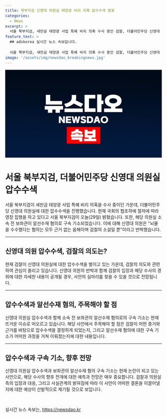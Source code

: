 ```yaml
---
title: 북부지검 신영대 의원실 태양광 비리 의혹 압수수색 발표
categories:
  - News
excerpt: >
  서울 북부지검, 새만금 태양광 사업 특혜 비리 의혹 수사 중인 검찰, 더불어민주당 신영대 의원실 압수수색. 검찰 국회 협조 절차에 따라 영장 집행 중. 신영대 의원실 소속 전 보좌관 알선수재 혐의로 구속 기소. 신영대 의원 뇌물 수수 혐의 모두 근거 없는 음해, 검찰의 소설 반박.
feature_text: >
  ## adskorea 실시간 뉴스 속보입니다.

  서울 북부지검, 새만금 태양광 사업 특혜 비리 의혹 수사 중인 검찰, 더불어민주당 신영대 의원실 압수수색. 검찰 국회 협조 절차에 따라 영장 집행 중. 신영대 의원실 소속 전 보좌관 알선수재 혐의로 구속 기소. 신영대 의원 뇌물 수수 혐의 모두 근거 없는 음해, 검찰의 소설 반박.
image: '/assets/img/newsdao_breakingnews.jpg'
---
```


<p><img src="/assets/img/newsdao_breakingnews.jpg" alt="adskorea 속보" /></p>

<h1>서울 북부지검, 더불어민주당 신영대 의원실 압수수색</h1>

<p data-ke-size="size16">서울 북부지검이 새만금 태양광 사업 특혜 비리 의혹을 수사 중이던 가운데, 더불어민주당 신영대 의원실에 대한 압수수색을 진행했습니다. 현재 국회의 협조하에 절차에 따라 영장 집행을 하고 있다고 서울 북부지검이 오늘(29일) 밝혔습니다. 또한, 해당 의원실 소속 전 보좌관이 알선수재 혐의로 구속 기소되었습니다. 이에 대해 신영대 의원은 "뇌물을 수수했다는 혐의는 모두 근거 없는 음해이며 검찰의 소설일 뿐"이라고 반박했습니다.</p>

<hr>

<h2 data-ke-size="size26">신영대 의원 압수수색, 검찰의 의도는?</h2>

<p data-ke-size="size16">현재 검찰이 신영대 의원실에 대한 압수수색을 벌이고 있는 가운데, 검찰의 의도와 관련하여 관심이 쏠리고 있습니다. 신영대 의원의 반박과 함께 검찰의 입장과 해당 수사의 경위에 대한 자세한 내용이 공개될 경우, 사안의 실마리를 찾을 수 있을 것으로 전망됩니다.</p>

<hr>

<h2 data-ke-size="size26">압수수색과 알선수재 혐의, 주목해야 할 점</h2>

<p data-ke-size="size16">신영대 의원실 압수수색과 함께 소속 전 보좌관의 알선수재 혐의로의 구속 기소는 현재 뜨거운 이슈로 떠오르고 있습니다. 해당 사안에서 주목해야 할 점은 검찰이 어떤 증거와 근거를 바탕으로 압수수색을 결정하게 되었는지, 그리고 알선수재 혐의에 대한 구속 기소가 어떠한 과정을 거쳐 이뤄졌는지에 대한 내용입니다.</p>

<hr>

<h2 data-ke-size="size26">압수수색과 구속 기소, 향후 전망</h2>

<p data-ke-size="size16">신영대 의원실 압수수색과 보좌관의 알선수재 혐의 구속 기소는 현재 논란이 되고 있는 사안으로, 해당 수사의 향후 전개에 대한 예측과 전망은 매우 중요합니다. 검찰과 의원실 측의 입장과 대응, 그리고 사실관계의 밝혀짐에 따라 이 사안이 어떠한 결론을 이끌어낼지에 대한 예상이 산발적으로 제기될 것으로 보입니다.</p>

<p data-ke-size="size16">&nbsp;</p>
실시간 뉴스 속보는, <a href="https://newsdao.kr" rel="dofollow">https://newsdao.kr</a>


